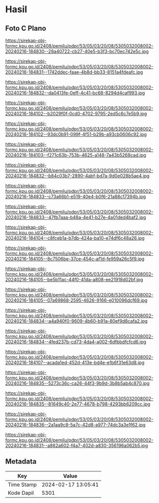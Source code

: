 # Hasil

## Foto C Plano

https://sirekap-obj-formc.kpu.go.id/2408/pemilu/pdpr/53/05/03/20/08/5305032008002-20240216-184830--28a40722-cb27-40e5-b3f3-bc70ec742e5c.jpg

https://sirekap-obj-formc.kpu.go.id/2408/pemilu/pdpr/53/05/03/20/08/5305032008002-20240216-184831--1742ddec-faae-4b8d-bb33-8151a4fdeafc.jpg

https://sirekap-obj-formc.kpu.go.id/2408/pemilu/pdpr/53/05/03/20/08/5305032008002-20240216-184832--da0413fe-0eff-4c41-bc68-8294d4caf993.jpg

https://sirekap-obj-formc.kpu.go.id/2408/pemilu/pdpr/53/05/03/20/08/5305032008002-20240216-184102--b2029f0f-0cd0-4702-9795-2ed5c6c7e5b9.jpg

https://sirekap-obj-formc.kpu.go.id/2408/pemilu/pdpr/53/05/03/20/08/5305032008002-20240216-184102--93dc0b91-099f-4f51-b29b-a93cb0606c92.jpg

https://sirekap-obj-formc.kpu.go.id/2408/pemilu/pdpr/53/05/03/20/08/5305032008002-20240216-184103--f271c63b-753b-4625-a148-7a43b5268cad.jpg

https://sirekap-obj-formc.kpu.go.id/2408/pemilu/pdpr/53/05/03/20/08/5305032008002-20240216-184832--b84c03b7-2890-4abf-bd7a-9d0e028b5ae4.jpg

https://sirekap-obj-formc.kpu.go.id/2408/pemilu/pdpr/53/05/03/20/08/5305032008002-20240216-184833--c73a66b1-e519-40e4-b0f6-21a88c17394b.jpg

https://sirekap-obj-formc.kpu.go.id/2408/pemilu/pdpr/53/05/03/20/08/5305032008002-20240216-184833--47fb7aaa-b48a-4e41-b27e-4a01ded4baf2.jpg

https://sirekap-obj-formc.kpu.go.id/2408/pemilu/pdpr/53/05/03/20/08/5305032008002-20240216-184104--c8fceb1a-b7db-424a-ba10-e74df6c48a26.jpg

https://sirekap-obj-formc.kpu.go.id/2408/pemilu/pdpr/53/05/03/20/08/5305032008002-20240216-184105--8c7506be-37ce-454c-af1d-fe959a26c5f9.jpg

https://sirekap-obj-formc.kpu.go.id/2408/pemilu/pdpr/53/05/03/20/08/5305032008002-20240216-184105--be5b11ac-44f0-41da-a808-ee21918d02bf.jpg

https://sirekap-obj-formc.kpu.go.id/2408/pemilu/pdpr/53/05/03/20/08/5305032008002-20240216-184105--07a69868-2595-4626-9166-e010096dcf69.jpg

https://sirekap-obj-formc.kpu.go.id/2408/pemilu/pdpr/53/05/03/20/08/5305032008002-20240216-184834--a4a940f0-9609-4b60-b91a-80ef9d8cafa2.jpg

https://sirekap-obj-formc.kpu.go.id/2408/pemilu/pdpr/53/05/03/20/08/5305032008002-20240216-184834--4fed237b-cd73-4da4-a002-6dfbbdfcfcd6.jpg

https://sirekap-obj-formc.kpu.go.id/2408/pemilu/pdpr/53/05/03/20/08/5305032008002-20240216-184107--acada1ed-452d-413e-bd4e-e1b6f31e63d8.jpg

https://sirekap-obj-formc.kpu.go.id/2408/pemilu/pdpr/53/05/03/20/08/5305032008002-20240216-184835--5273c36c-ca26-44f3-9b9d-3b8b5ab4c870.jpg

https://sirekap-obj-formc.kpu.go.id/2408/pemilu/pdpr/53/05/03/20/08/5305032008002-20240216-184835--81649c40-2e77-4678-b798-4293bb6209cc.jpg

https://sirekap-obj-formc.kpu.go.id/2408/pemilu/pdpr/53/05/03/20/08/5305032008002-20240216-184836--2a1aa9c8-5a7c-42d8-a977-74dc3a3e1f62.jpg

https://sirekap-obj-formc.kpu.go.id/2408/pemilu/pdpr/53/05/03/20/08/5305032008002-20240216-184831--a862a602-f4a7-402d-a830-356196a062b5.jpg


## Metadata

| Key        | Value               |
| ---------- | ------------------- |
| Time Stamp | 2024-02-17 13:05:41 |
| Kode Dapil | 5301                |



